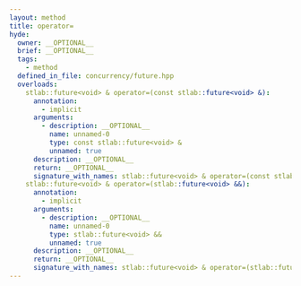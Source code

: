 ```yaml
---
layout: method
title: operator=
hyde:
  owner: __OPTIONAL__
  brief: __OPTIONAL__
  tags:
    - method
  defined_in_file: concurrency/future.hpp
  overloads:
    stlab::future<void> & operator=(const stlab::future<void> &):
      annotation:
        - implicit
      arguments:
        - description: __OPTIONAL__
          name: unnamed-0
          type: const stlab::future<void> &
          unnamed: true
      description: __OPTIONAL__
      return: __OPTIONAL__
      signature_with_names: stlab::future<void> & operator=(const stlab::future<void> &)
    stlab::future<void> & operator=(stlab::future<void> &&):
      annotation:
        - implicit
      arguments:
        - description: __OPTIONAL__
          name: unnamed-0
          type: stlab::future<void> &&
          unnamed: true
      description: __OPTIONAL__
      return: __OPTIONAL__
      signature_with_names: stlab::future<void> & operator=(stlab::future<void> &&)
---
```

